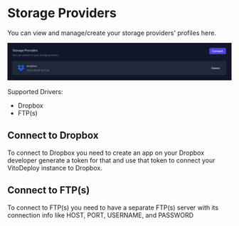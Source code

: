 # Storage Providers

You can view and manage/create your storage providers' profiles here.

![Storage Providers](/settings/storage-providers.png)

Supported Drivers:

- Dropbox
- FTP(s)

## Connect to Dropbox

To connect to Dropbox you need to create an app on your Dropbox developer generate a token for that and use that token to connect your VitoDeploy instance to Dropbox.

## Connect to FTP(s)

To connect to FTP(s) you need to have a separate FTP(s) server with its connection info like HOST, PORT, USERNAME, and PASSWORD

